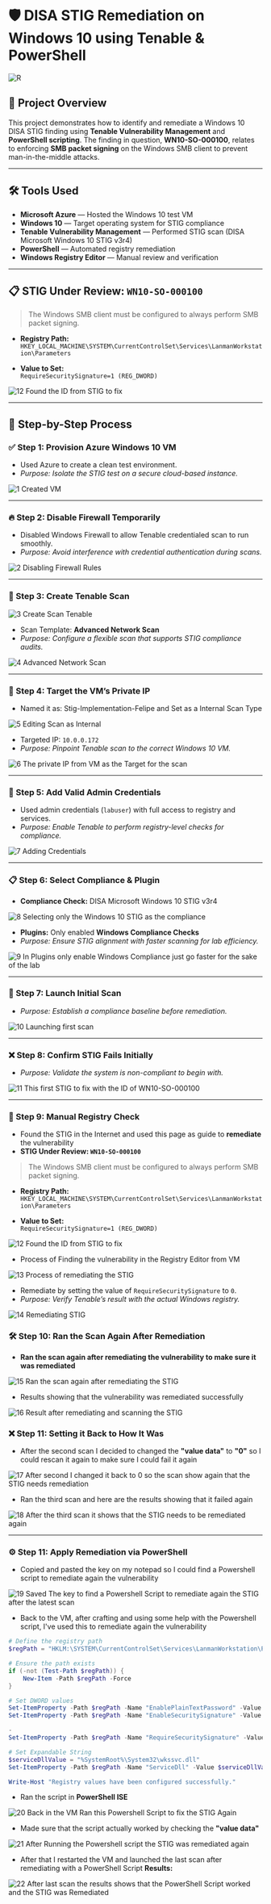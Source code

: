 # 🛡️ DISA STIG Remediation on Windows 10 using Tenable & PowerShell

![R](https://github.com/user-attachments/assets/25fa582a-03ca-4a34-bcd2-aacacc4d68c5)

## 📌 Project Overview

This project demonstrates how to identify and remediate a Windows 10 DISA STIG finding using **Tenable Vulnerability Management** and **PowerShell scripting**. The finding in question, **WN10-SO-000100**, relates to enforcing **SMB packet signing** on the Windows SMB client to prevent man-in-the-middle attacks.

---

## 🛠️ Tools Used

- **Microsoft Azure** — Hosted the Windows 10 test VM  
- **Windows 10** — Target operating system for STIG compliance  
- **Tenable Vulnerability Management** — Performed STIG scan (DISA Microsoft Windows 10 STIG v3r4)  
- **PowerShell** — Automated registry remediation  
- **Windows Registry Editor** — Manual review and verification  

---

## 📋 STIG Under Review: `WN10-SO-000100`

> The Windows SMB client must be configured to always perform SMB packet signing.

- **Registry Path:**  
  `HKEY_LOCAL_MACHINE\SYSTEM\CurrentControlSet\Services\LanmanWorkstation\Parameters`

- **Value to Set:**  
  `RequireSecuritySignature=1 (REG_DWORD)`

![12  Found the ID from STIG to fix](https://github.com/user-attachments/assets/d71b8ef9-38eb-43a5-aeed-cc225776933d)

---

## 🔄 Step-by-Step Process

### ✅ Step 1: Provision Azure Windows 10 VM
- Used Azure to create a clean test environment.
- *Purpose: Isolate the STIG test on a secure cloud-based instance.*

![1 Created VM](https://github.com/user-attachments/assets/aa63048b-966a-4cc2-a27f-852b0e4671af)

---

### 🔥 Step 2: Disable Firewall Temporarily
- Disabled Windows Firewall to allow Tenable credentialed scan to run smoothly. 
- *Purpose: Avoid interference with credential authentication during scans.*

![2 Disabling Firewall Rules](https://github.com/user-attachments/assets/ae2a7dd3-69a3-4c33-9ddd-84de04caf953)

---

### 🧪 Step 3: Create Tenable Scan

![3 Create Scan Tenable](https://github.com/user-attachments/assets/6541804a-cdba-4cbe-86da-bb80955de60f)


- Scan Template: **Advanced Network Scan**
- *Purpose: Configure a flexible scan that supports STIG compliance audits.*

![4  Advanced Network Scan](https://github.com/user-attachments/assets/be077519-bffc-4890-b822-0827d805607e)

---

### 🎯 Step 4: Target the VM’s Private IP
- Named it as: Stig-Implementation-Felipe and Set as a Internal Scan Type

![5  Editing Scan as Internal](https://github.com/user-attachments/assets/4bc801b3-e513-422f-b32c-64ae6dc96187)

- Targeted IP: `10.0.0.172`
- *Purpose: Pinpoint Tenable scan to the correct Windows 10 VM.*

![6  The private IP from VM as the Target for the scan](https://github.com/user-attachments/assets/45bab877-b6e0-47d0-b893-3df3716d3664)

---

### 🔐 Step 5: Add Valid Admin Credentials
- Used admin credentials (`labuser`) with full access to registry and services.
- *Purpose: Enable Tenable to perform registry-level checks for compliance.*

![7  Adding Credentials](https://github.com/user-attachments/assets/83d1c766-4a3e-42cb-aba1-c6d9cb4881f4)

---

### 📋 Step 6: Select Compliance & Plugin
- **Compliance Check:** DISA Microsoft Windows 10 STIG v3r4

![8  Selecting only the Windows 10 STIG as the compliance](https://github.com/user-attachments/assets/0e67e1c9-a363-4b8a-9a36-15cdcdd827c6)

- **Plugins:** Only enabled **Windows Compliance Checks**
- *Purpose: Ensure STIG alignment with faster scanning for lab efficiency.*

![9  In Plugins only enable Windows Compliance just go faster for the sake of the lab](https://github.com/user-attachments/assets/32178d21-37f8-4263-8745-d192d561cd0c)

---

### 🚀 Step 7: Launch Initial Scan
- *Purpose: Establish a compliance baseline before remediation.*

![10  Launching first scan](https://github.com/user-attachments/assets/9442c8c2-a3f4-4af0-90ed-5e0c5cfffbfb)

---

### ❌ Step 8: Confirm STIG Fails Initially
- *Purpose: Validate the system is non-compliant to begin with.*

![11  This first STIG to fix with the ID of WN10-SO-000100](https://github.com/user-attachments/assets/564b5f86-dfa8-4193-9132-7ffad44ef4a3)

---

### 🔎 Step 9: Manual Registry Check
- Found the STIG in the Internet and used this page as guide to **remediate** the vulnerability
- **STIG Under Review: `WN10-SO-000100`**

> The Windows SMB client must be configured to always perform SMB packet signing.

- **Registry Path:**  
  `HKEY_LOCAL_MACHINE\SYSTEM\CurrentControlSet\Services\LanmanWorkstation\Parameters`

- **Value to Set:**  
  `RequireSecuritySignature=1 (REG_DWORD)`

![12  Found the ID from STIG to fix](https://github.com/user-attachments/assets/f95d94d3-f135-428a-bd6e-80f25c12a3e0)

- Process of Finding the vulnerability in the Registry Editor from VM

![13  Process of remediating the STIG](https://github.com/user-attachments/assets/a722a01f-0819-4c7f-b2e7-b7303aff42d7)

- Remediate by setting the value of `RequireSecuritySignature` to `0`.
- *Purpose: Verify Tenable’s result with the actual Windows registry.*

![14  Remediating STIG](https://github.com/user-attachments/assets/fc71a658-60d2-4133-9703-af69441fe7b4)

### 🛠️ Step 10: Ran the Scan Again After Remediation
-  **Ran the scan again after remediating the vulnerability to make sure it was remediated**

![15  Ran the scan again after remediating the STIG](https://github.com/user-attachments/assets/823d8f29-1bb6-43d6-a41a-81e704cf70a5)

- Results showing that the vulnerability was remediated successfully

![16  Result after remediating and scanning the STIG](https://github.com/user-attachments/assets/f5c37572-0585-4932-aa81-21182c8714e9)

### ❌ Step 11: Setting it Back to How It Was

- After the second scan I decided to changed the **"value data"** to **"0"** so I could rescan it again to make sure I could fail it again

![17  After second I changed it back to 0 so the scan show again that the STIG needs remediation](https://github.com/user-attachments/assets/63e41e37-6c2d-445a-95bf-eb69dac7cc13)

- Ran the third scan and here are the results showing that it failed again

![18  After the third scan it shows that the STIG needs to be remediated again](https://github.com/user-attachments/assets/90fa0841-789f-4d1f-9aa6-ce73b5e88cf6)
  
---

### ⚙️ Step 11: Apply Remediation via PowerShell

- Copied and pasted the key on my notepad so I could find a Powershell script to remediate again the vulnerability

![19  Saved The key to find a Powershell Script to remediate again the STIG after the latest scan](https://github.com/user-attachments/assets/4dc3f212-8030-4415-8ea7-b84ca47b8d8c)

- Back to the VM, after crafting and using some help with the Powershell script, I've used this to remediate again the vulnerability
```powershell
# Define the registry path
$regPath = "HKLM:\SYSTEM\CurrentControlSet\Services\LanmanWorkstation\Parameters"

# Ensure the path exists
if (-not (Test-Path $regPath)) {
    New-Item -Path $regPath -Force
}

# Set DWORD values
Set-ItemProperty -Path $regPath -Name "EnablePlainTextPassword" -Value 0 -Type DWord
Set-ItemProperty -Path $regPath -Name "EnableSecuritySignature" -Value 1 -Type DWord

- 
Set-ItemProperty -Path $regPath -Name "RequireSecuritySignature" -Value 1 -Type DWord

# Set Expandable String
$serviceDllValue = "%SystemRoot%\System32\wkssvc.dll"
Set-ItemProperty -Path $regPath -Name "ServiceDll" -Value $serviceDllValue -Type ExpandString

Write-Host "Registry values have been configured successfully."
```
- Ran the script in **PowerShell ISE**

![20  Back in the VM Ran this Powershell Script to fix the STIG Again](https://github.com/user-attachments/assets/f4f04d84-3f96-4a70-b59c-424e41f8fdce)

- Made sure that the script actually worked by checking the **"value data"**

![21  After Running the Powershell script the STIG was remediated again](https://github.com/user-attachments/assets/102bf59d-08ad-401c-86bf-3acfa007b288)

- After that I restarted the VM and launched the last scan after remediating with a PowerShell Script
**Results:**

![22  After last scan the results shows that the PowerShell Script worked and the STIG was Remediated](https://github.com/user-attachments/assets/f10307e1-a473-4dbc-8fdf-11a0a7e444e2)

 
